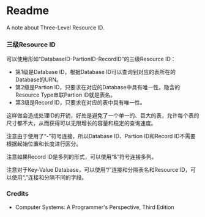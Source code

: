 # Readme
A note about Three-Level Resource ID.

### 三级Resource ID

可以使用形如“DatabaseID-PartionID-RecordID”的三级Resource ID：
- 第1级是Database ID，根据Database ID可以查询到对应的表所在的Database的URN。
- 第2级是Partion ID，只要求在对应的Database中具有唯一性，隐含的Resource Type串联Partion ID就是表名。
- 第3级是Record ID，只要求在对应的表中具有唯一性。

这样做会造成处理ID的开销，好处是避免了一个单一的、巨大的表，允许每个表的尺寸都不大，从而获得可以无限增长的容量和稳定的查询速度。

注意由于使用了“-”符号连接，所以Database ID、Partion ID和Record ID不需要根据起始位置和长度进行区分。

注意如果Record ID是多列的形式，可以使用“&”符号连接多列。

注意对于Key-Value Database，可以使用“/”连接和分隔表名和Resource ID，可以使用“,”连接和分隔不同的字段。

### Credits
- Computer Systems: A Programmer's Perspective, Third Edition
